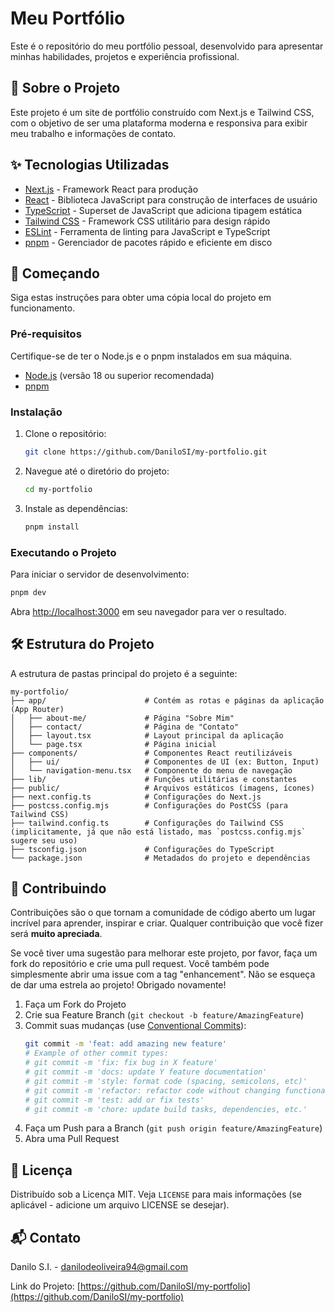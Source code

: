 # Meu Portfólio

Este é o repositório do meu portfólio pessoal, desenvolvido para apresentar minhas habilidades, projetos e experiência profissional.

## 🚀 Sobre o Projeto

Este projeto é um site de portfólio construído com Next.js e Tailwind CSS, com o objetivo de ser uma plataforma moderna e responsiva para exibir meu trabalho e informações de contato.

## ✨ Tecnologias Utilizadas

- [Next.js](https://nextjs.org/) - Framework React para produção
- [React](https://reactjs.org/) - Biblioteca JavaScript para construção de interfaces de usuário
- [TypeScript](https://www.typescriptlang.org/) - Superset de JavaScript que adiciona tipagem estática
- [Tailwind CSS](https://tailwindcss.com/) - Framework CSS utilitário para design rápido
- [ESLint](https://eslint.org/) - Ferramenta de linting para JavaScript e TypeScript
- [pnpm](https://pnpm.io/) - Gerenciador de pacotes rápido e eficiente em disco

## 🏁 Começando

Siga estas instruções para obter uma cópia local do projeto em funcionamento.

### Pré-requisitos

Certifique-se de ter o Node.js e o pnpm instalados em sua máquina.

- [Node.js](https://nodejs.org/) (versão 18 ou superior recomendada)
- [pnpm](https://pnpm.io/installation)

### Instalação

1. Clone o repositório:
   ```bash
   git clone https://github.com/DaniloSI/my-portfolio.git
   ```
2. Navegue até o diretório do projeto:
   ```bash
   cd my-portfolio
   ```
3. Instale as dependências:
   ```bash
   pnpm install
   ```

### Executando o Projeto

Para iniciar o servidor de desenvolvimento:

```bash
pnpm dev
```

Abra [http://localhost:3000](http://localhost:3000) em seu navegador para ver o resultado.

## 🛠️ Estrutura do Projeto

A estrutura de pastas principal do projeto é a seguinte:

```
my-portfolio/
├── app/                      # Contém as rotas e páginas da aplicação (App Router)
│   ├── about-me/             # Página "Sobre Mim"
│   ├── contact/              # Página de "Contato"
│   ├── layout.tsx            # Layout principal da aplicação
│   └── page.tsx              # Página inicial
├── components/               # Componentes React reutilizáveis
│   ├── ui/                   # Componentes de UI (ex: Button, Input)
│   └── navigation-menu.tsx   # Componente do menu de navegação
├── lib/                      # Funções utilitárias e constantes
├── public/                   # Arquivos estáticos (imagens, ícones)
├── next.config.ts            # Configurações do Next.js
├── postcss.config.mjs        # Configurações do PostCSS (para Tailwind CSS)
├── tailwind.config.ts        # Configurações do Tailwind CSS (implicitamente, já que não está listado, mas `postcss.config.mjs` sugere seu uso)
├── tsconfig.json             # Configurações do TypeScript
└── package.json              # Metadados do projeto e dependências
```

## 🤝 Contribuindo

Contribuições são o que tornam a comunidade de código aberto um lugar incrível para aprender, inspirar e criar. Qualquer contribuição que você fizer será **muito apreciada**.

Se você tiver uma sugestão para melhorar este projeto, por favor, faça um fork do repositório e crie uma pull request. Você também pode simplesmente abrir uma issue com a tag "enhancement".
Não se esqueça de dar uma estrela ao projeto! Obrigado novamente!

1. Faça um Fork do Projeto
2. Crie sua Feature Branch (`git checkout -b feature/AmazingFeature`)
3. Commit suas mudanças (use [Conventional Commits](https://www.conventionalcommits.org/en/v1.0.0/)):
   ```bash
   git commit -m 'feat: add amazing new feature'
   # Example of other commit types:
   # git commit -m 'fix: fix bug in X feature'
   # git commit -m 'docs: update Y feature documentation'
   # git commit -m 'style: format code (spacing, semicolons, etc)'
   # git commit -m 'refactor: refactor code without changing functionality'
   # git commit -m 'test: add or fix tests'
   # git commit -m 'chore: update build tasks, dependencies, etc.'
   ```
4. Faça um Push para a Branch (`git push origin feature/AmazingFeature`)
5. Abra uma Pull Request

## 📄 Licença

Distribuído sob a Licença MIT. Veja `LICENSE` para mais informações (se aplicável - adicione um arquivo LICENSE se desejar).

## 📬 Contato

Danilo S.I. - danilodeoliveira94@gmail.com

Link do Projeto: [https://github.com/DaniloSI/my-portfolio](https://github.com/DaniloSI/my-portfolio)
